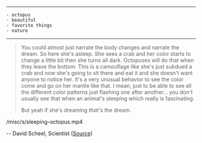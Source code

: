  --- 
    - octopus
    - beautiful
    - favorite things
    - nature
---

> You could almost just narrate the body changes and narrate the dream. So here she's asleep. She sees a crab and her color starts to change a little bit then she turns all dark. Octopuses will do that when they leave the bottom. This is a camouflage like she's just subdued a crab and now she's going to sit there and eat it and she doesn't want anyone to notice her. It's a very unusual behavior to see the color come and go on her mantle like that. I mean, just to be able to see all the different color patterns just flashing one after another... you don't usually see that when an animal's sleeping which really is fascinating. 
> 
> But yeah if she's dreaming _that's_ the dream.

/misc/s/sleeping-octopus.mp4

-- David Scheel, Scientist ([Source](https://www.pbs.org/video/octopus-dreaming-trept6/))
